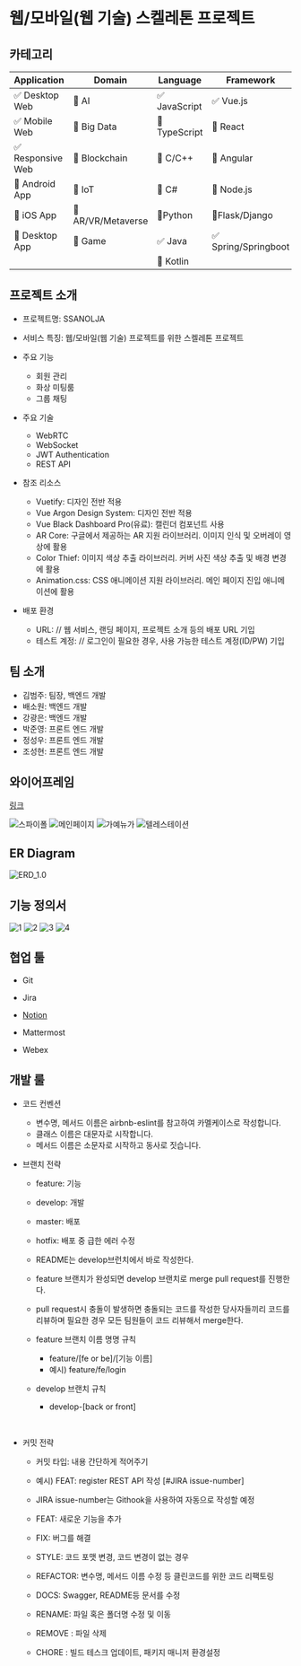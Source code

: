 # 웹/모바일(웹 기술) 스켈레톤 프로젝트



## 카테고리

| Application | Domain | Language | Framework |
| ---- | ---- | ---- | ---- |
| :white_check_mark: Desktop Web | :black_square_button: AI | :white_check_mark: JavaScript | :white_check_mark: Vue.js |
| :white_check_mark: Mobile Web | :black_square_button: Big Data | :black_square_button: TypeScript | :black_square_button: React |
| :white_check_mark: Responsive Web | :black_square_button: Blockchain | :black_square_button: C/C++ | :black_square_button: Angular |
| :black_square_button: Android App | :black_square_button: IoT | :black_square_button: C# | :black_square_button: Node.js |
| :black_square_button: iOS App | :black_square_button: AR/VR/Metaverse | 🔲Python | 🔲Flask/Django |
| :black_square_button: Desktop App | :black_square_button: Game | :white_check_mark: Java | :white_check_mark: Spring/Springboot |
| | | :black_square_button: Kotlin | |



## 프로젝트 소개

* 프로젝트명: SSANOLJA



* 서비스 특징: 웹/모바일(웹 기술) 프로젝트를 위한 스켈레톤 프로젝트



* 주요 기능
  - 회원 관리
  - 화상 미팅룸
  - 그룹 채팅
  
  
  
* 주요 기술
  - WebRTC
  - WebSocket
  - JWT Authentication
  - REST API
  
  
  
* 참조 리소스
  * Vuetify: 디자인 전반 적용
  * Vue Argon Design System: 디자인 전반 적용
  * Vue Black Dashboard Pro(유료): 캘린더 컴포넌트 사용
  * AR Core: 구글에서 제공하는 AR 지원 라이브러리. 이미지 인식 및 오버레이 영상에 활용
  * Color Thief: 이미지 색상 추출 라이브러리. 커버 사진 색상 추출 및 배경 변경에 활용
  * Animation.css: CSS 애니메이션 지원 라이브러리. 메인 페이지 진입 애니메이션에 활용
  
  
  
* 배포 환경
  - URL: // 웹 서비스, 랜딩 페이지, 프로젝트 소개 등의 배포 URL 기입
  - 테스트 계정: // 로그인이 필요한 경우, 사용 가능한 테스트 계정(ID/PW) 기입



## 팀 소개
* 김범주: 팀장, 백엔드 개발
* 배소원:  백엔드 개발
* 강광은: 백엔드 개발
* 박준영: 프론트 엔드 개발
* 정성우: 프론트 엔드 개발
* 조성현: 프론트 엔드 개발





## 와이어프레임

[링크](https://www.figma.com/file/QZVKoDuLr3hUQw0IOLP12c/%ED%94%84%EB%A1%9C%ED%86%A0%ED%83%80%EC%9E%851?node-id=0%3A1)

![스파이폴](/uploads/74416e46b58444793c1fecd726fcc683/스파이폴.gif)
![메인페이지](/uploads/8f625a3e17109e80945f038d5a99c67c/메인페이지.gif)
![가예뉴가](/uploads/86493623ec329b7fe3148be24b52231c/가예뉴가.gif)
![텔레스테이션](/uploads/879e143addd53f0f16942510f1c46fd7/텔레스테이션.gif)



## ER Diagram



![ERD_1.0](/uploads/bde2736b8f25c5e8c0ede551fe4aee93/ERD_1.0.png)





## 기능 정의서

![1](/uploads/da8b830fd9bd66d23ce4c51a58e19705/1.png)
![2](/uploads/56c36762481ed8b3f0f0980cfc31b22e/2.png)
![3](/uploads/5408796bca8fffb2a802663842d75ac6/3.png)
![4](/uploads/a9d625ea09c8a0847b151f1e827dbab1/4.png)





## 협업 툴

- Git

- Jira

- [Notion](https://granite-guitar-399.notion.site/SSAnolja-f46693a1c6f04836b9e515b5f61b3724)

- Mattermost

- Webex



## 개발 룰

- 코드 컨벤션
  - 변수명, 메서드 이름은 airbnb-eslint를 참고하여 카멜케이스로 작성합니다.
  - 클래스 이름은 대문자로 시작합니다.
  - 메서드 이름은 소문자로 시작하고 동사로 짓습니다.



- 브랜치 전략

  - feature: 기능
  - develop: 개발
  - master: 배포
  - hotfix: 배포 중 급한 에러 수정

  

  - README는 develop브런치에서 바로 작성한다.
  - feature 브랜치가 완성되면 develop 브랜치로 merge pull request를 진행한다.
  - pull request시 충돌이 발생하면 충돌되는 코드를 작성한 당사자들끼리 코드를 리뷰하며 필요한 경우 모든 팀원들이 코드 리뷰해서 merge한다.
  - feature 브랜치 이름 명명 규칙
    - feature/[fe or be]/[기능 이름]
    - 예시) feature/fe/login
  - develop 브랜치 규칙
    - develop-[back or front]
  

<br>




- 커밋 전략

  - 커밋 타입: 내용 간단하게 적어주기
  - 예시) FEAT: register REST API 작성 [#JIRA issue-number] 
  - JIRA issue-number는 Githook을 사용하여 자동으로 작성할 예정
  
  
  
  - FEAT: 새로운 기능을 추가
  - FIX: 버그를 해결
  - STYLE: 코드 포맷 변경, 코드 변경이 없는 경우
  - REFACTOR: 변수명, 메서드 이름 수정 등 클린코드를 위한 코드 리팩토링
  - DOCS: Swagger, README등 문서를 수정
  - RENAME: 파일 혹은 폴더명 수정 및 이동
  - REMOVE : 파일 삭제
  - CHORE : 빌드 테스크 업데이트, 패키지 매니저 환경설정
